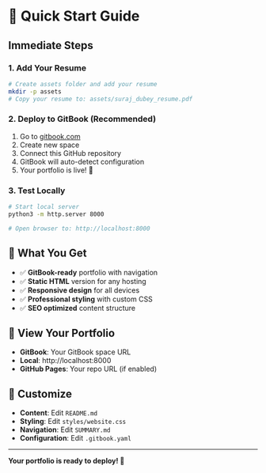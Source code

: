 # 🚀 Quick Start Guide

## Immediate Steps

### 1. Add Your Resume
```bash
# Create assets folder and add your resume
mkdir -p assets
# Copy your resume to: assets/suraj_dubey_resume.pdf
```

### 2. Deploy to GitBook (Recommended)
1. Go to [gitbook.com](https://gitbook.com)
2. Create new space
3. Connect this GitHub repository
4. GitBook will auto-detect configuration
5. Your portfolio is live! 🎉

### 3. Test Locally
```bash
# Start local server
python3 -m http.server 8000

# Open browser to: http://localhost:8000
```

## 🎯 What You Get

- ✅ **GitBook-ready** portfolio with navigation
- ✅ **Static HTML** version for any hosting
- ✅ **Responsive design** for all devices
- ✅ **Professional styling** with custom CSS
- ✅ **SEO optimized** content structure

## 📱 View Your Portfolio

- **GitBook**: Your GitBook space URL
- **Local**: http://localhost:8000
- **GitHub Pages**: Your repo URL (if enabled)

## 🔧 Customize

- **Content**: Edit `README.md`
- **Styling**: Edit `styles/website.css`
- **Navigation**: Edit `SUMMARY.md`
- **Configuration**: Edit `.gitbook.yaml`

---

**Your portfolio is ready to deploy! 🎊**
